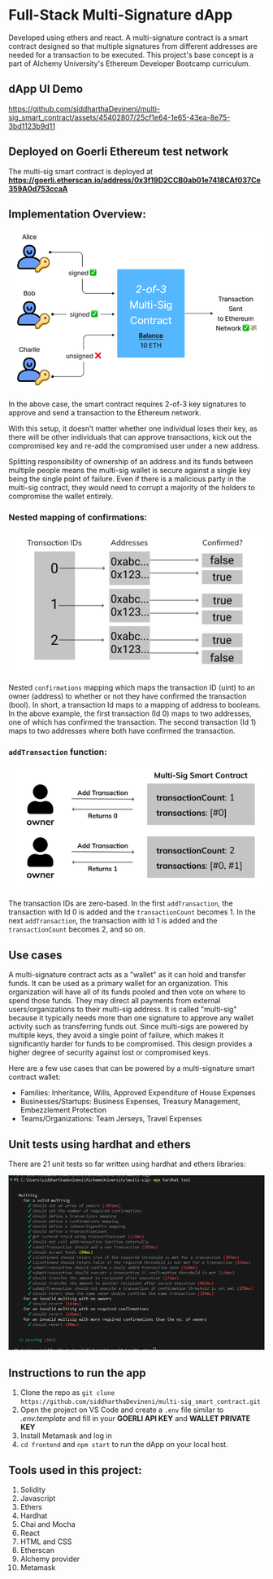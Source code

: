 # Full-Stack Multi-Signature dApp

Developed using ethers and react. A multi-signature contract is a smart contract designed so that multiple signatures from different addresses are needed for a transaction to be executed. This project's base concept is a part of Alchemy University's Ethereum Developer Bootcamp curriculum.

## dApp UI Demo

https://github.com/siddharthaDevineni/multi-sig_smart_contract/assets/45402807/25cf1e64-1e65-43ea-8e75-3bd1123b9d11

## Deployed on Goerli Ethereum test network

The multi-sig smart contract is deployed at **https://goerli.etherscan.io/address/0x3f19D2CCB0ab01e7418CAf037Ce359A0d753ccaA**

## Implementation Overview:

![](multi_sig_display.png)

In the above case, the smart contract requires 2-of-3 key signatures to approve and send a transaction to the Ethereum network.

With this setup, it doesn’t matter whether one individual loses their key, as there will be other individuals that can approve transactions, kick out the compromised key and re-add the compromised user under a new address.

Splitting responsibility of ownership of an address and its funds between multiple people means the multi-sig wallet is secure against a single key being the single point of failure. Even if there is a malicious party in the multi-sig contract, they would need to corrupt a majority of the holders to compromise the wallet entirely.

### Nested mapping of confirmations:

![](./multi_sig_mapping.png)

Nested `confirmations` mapping which maps the transaction ID (uint) to an owner (address) to whether or not they have confirmed the transaction (bool). In short, a transaction Id maps to a mapping of address to booleans. In the above example, the first transaction (Id 0) maps to two addresses, one of which has confirmed the transaction. The second transaction (Id 1) maps to two addresses where both have confirmed the transaction.

### `addTransaction` function:

![](./multi_sig_trxId.png)

The transaction IDs are zero-based. In the first `addTransaction`, the transaction with Id 0 is added and the `transactionCount` becomes 1.
In the next `addTransaction`, the transaction with Id 1 is added and the `transactionCount` becomes 2, and so on.

## Use cases

A multi-signature contract acts as a "wallet" as it can hold and transfer funds. It can be used as a primary wallet for an organization. This organization will have all of its funds pooled and then vote on where to spend those funds. They may direct all payments from external users/organizations to their multi-sig address.
It is called "multi-sig" because it typically needs more than one signature to approve any wallet activity such as transferring funds out. Since multi-sigs are powered by multiple keys, they avoid a single point of failure, which makes it significantly harder for funds to be compromised. This design provides a higher degree of security against lost or compromised keys.

Here are a few use cases that can be powered by a multi-signature smart contract wallet:

- Families: Inheritance, Wills, Approved Expenditure of House Expenses
- Businesses/Startups: Business Expenses, Treasury Management, Embezzlement Protection
- Teams/Organizations: Team Jerseys, Travel Expenses

## Unit tests using hardhat and ethers

There are 21 unit tests so far written using hardhat and ethers libraries:

![](./multi_sig_tests.png)

## Instructions to run the app

1. Clone the repo as `git clone https://github.com/siddharthaDevineni/multi-sig_smart_contract.git`
2. Open the project on VS Code and create a `.env` file similar to _.env.template_ and fill in your **GOERLI API KEY** and **WALLET PRIVATE KEY**
3. Install Metamask and log in
4. `cd frontend` and `npm start` to run the dApp on your local host.

## Tools used in this project:

1. Solidity
2. Javascript
3. Ethers
4. Hardhat
5. Chai and Mocha
6. React
7. HTML and CSS
8. Etherscan
9. Alchemy provider
10. Metamask
